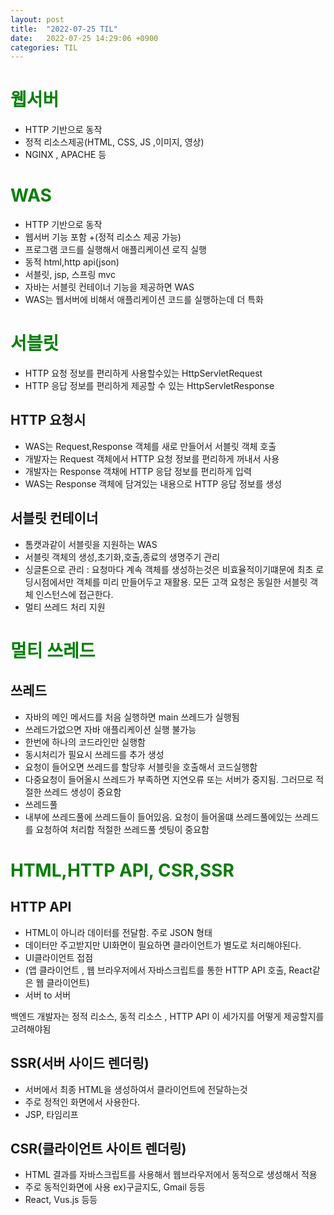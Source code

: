 ```yaml
---
layout: post
title:  "2022-07-25 TIL"
date:   2022-07-25 14:29:06 +0900
categories: TIL
---
```

<span style="color:green">웹서버</span>
=====

- HTTP 기반으로 동작
- 정적 리소스제공(HTML, CSS, JS ,이미지, 영상)
- NGINX , APACHE 등

<span style="color:green">WAS</span>
===

- HTTP 기반으로 동작
- 웹서버 기능 포함 +(정적 리소스 제공 가능)
- 프로그램 코드를 실행해서 애플리케이션 로직 실행
- 동적 html,http api(json)
- 서블릿, jsp, 스프링 mvc
- 자바는 서블릿 컨테이너 기능을 제공하면 WAS
- WAS는 웹서버에 비해서 애플리케이션 코드를 실행하는데 더 특화


<span style="color:green">서블릿</span>
=====

- HTTP 요청 정보를 편리하게 사용할수있는 HttpServletRequest
- HTTP 응답 정보를 편리하게 제공할 수 있는 HttpServletResponse

 HTTP 요청시
----------
- WAS는 Request,Response 객체를 새로 만들어서 서블릿 객체 호출
- 개발자는 Request 객체에서 HTTP 요청 정보를 편리하게 꺼내서 사용
- 개발자는 Response 객채에 HTTP 응답 정보를 편리하게 입력
- WAS는 Response 객체에 담겨있는 내용으로 HTTP 응답 정보를 생성

서블릿 컨테이너
-------------

- 톰캣과같이 서블릿을 지원하는 WAS
- 서블릿 객체의 생성,초기화,호출,종료의 생명주기 관리
- 싱글톤으로 관리 : 요청마다 계속 객체를 생성하는것은 비효율적이기떄문에 최초 로딩시점에서만 객체를 미리 만들어두고 재활용. 모든 고객 요청은 동일한 서블릿 객체 인스턴스에 접근한다.
- 멀티 쓰레드 처리 지원

<span style="color:green">멀티 쓰레드</span>
==========

쓰레드
-----
- 자바의 메인 메서드를 처음 실행하면 main 쓰레드가 실행됨
- 쓰레드가없으면 자바 애플리케이션 실행 불가능
- 한번에 하나의 코드라인만 실행함
- 동시처리가 필요시 쓰레드를 추가 생성
- 요청이 들어오면 쓰레드를 할당후 서블릿을 호출해서 코드실행함
- 다중요청이 들어올시 쓰레드가 부족하면 지연오류 또는  서버가 중지됨. 그러므로 적절한 쓰레드 생성이 중요함
- 쓰레드풀
- 내부에 쓰레드풀에 쓰레드들이 들어있음. 요청이 들어올떄 쓰레드풀에있는 쓰레드를 요청하여 처리함 적절한 쓰레드풀 셋팅이 중요함

<span style="color:green">HTML,HTTP API, CSR,SSR</span>
=====================

HTTP API
--------

- HTML이 아니라 데이터를 전달함. 주로 JSON 형태
- 데이터만 주고받지만 UI화면이 필요하면 클라이언트가 별도로 처리해야된다.
- UI클라이언트 접점
- (앱 클라이언트 , 웹 브라우저에서 자바스크립트를 통한 HTTP API 호출, React같은 웹 클라이언트)
- 서버 to 서버

백엔드 개발자는 정적 리소스, 동적 리소스 , HTTP API 이 세가지를 어떻게 제공할지를 고려해야됨

SSR(서버 사이드 렌더링)
----------------------

- 서버에서 최종 HTML을 생성하여서 클라이언트에 전달하는것
- 주로 정적인 화면에서 사용한다.
- JSP, 타임리프

CSR(클라이언트 사이트 렌더링)
----------------------------

- HTML 결과를 자바스크립트를 사용해서 웹브라우저에서 동적으로 생성해서 적용
- 주로 동적인화면에 사용 ex)구글지도, Gmail 등등
- React, Vus.js 등등